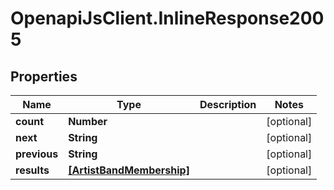 # OpenapiJsClient.InlineResponse2005

## Properties

Name | Type | Description | Notes
------------ | ------------- | ------------- | -------------
**count** | **Number** |  | [optional] 
**next** | **String** |  | [optional] 
**previous** | **String** |  | [optional] 
**results** | [**[ArtistBandMembership]**](ArtistBandMembership.md) |  | [optional] 


